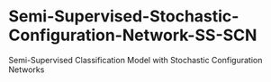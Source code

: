 # Semi-Supervised-Stochastic-Configuration-Network-SS-SCN
Semi-Supervised Classification Model with Stochastic Configuration Networks
